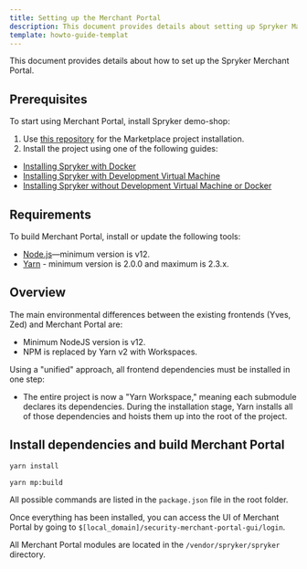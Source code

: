 ```yaml
---
title: Setting up the Merchant Portal
description: This document provides details about setting up Spryker Marketplace project.
template: howto-guide-templat
---
```


This document provides details about how to set up the Spryker Merchant Portal.

## Prerequisites
To start using Merchant Portal, install Spryker demo-shop:
1. Use [this repository](https://github.com/spryker-shop/suite) for the Marketplace project installation.  
2. Install the project using one of the following guides:
* [Installing Spryker with Docker](/docs/scos/dev/setup/installing-spryker-with-docker/installing-spryker-with-docker.html)
* [Installing Spryker with Development Virtual Machine](/docs/scos/dev/setup/installing-spryker-with-development-virtual-machine/installing-spryker-with-development-virtual-machine.html)
* [Installing Spryker without Development Virtual Machine or Docker](/docs/scos/dev/setup/installing-spryker-without-development-virtual-machine-or-docker.html)


## Requirements
To build Merchant Portal, install or update the following tools:  
- [Node.js](https://nodejs.org/en/download/)—minimum version is v12.
- [Yarn](https://classic.yarnpkg.com/en/docs/install/) - minimum version is 2.0.0 and maximum is 2.3.x.

## Overview
The main environmental differences between the existing frontends (Yves, Zed) and Merchant Portal are:  
- Minimum NodeJS version is v12.
- NPM is replaced by Yarn v2 with Workspaces.

Using a "unified" approach, all frontend dependencies must be installed in one step:
- The entire project is now a "Yarn Workspace," meaning each submodule declares its dependencies. During the installation stage, Yarn installs all of those dependencies and hoists them up into the root of the project.

## Install dependencies and build Merchant Portal

```bash
yarn install
```

```bash
yarn mp:build
```

All possible commands are listed in the `package.json` file in the root folder.

Once everything has been installed, you can access the UI of Merchant Portal by going to `$[local_domain]/security-merchant-portal-gui/login`.

All Merchant Portal modules are located in the `/vendor/spryker/spryker` directory.
